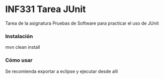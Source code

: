 # INF331 Tarea JUnit

Tarea de la asignatura Pruebas de Software para practicar el uso de JUnit

### Instalación
mvn clean install

### Cómo usar
Se recomienda exportar a eclipse y ejecutar desde allí
